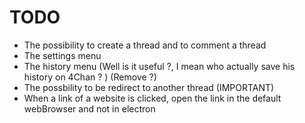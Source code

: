 # TODO 

* The possibility to create a thread and to comment a thread
* The settings menu
* The history menu (Well is it useful ?, I mean who actually save his history on 4Chan ? ) (Remove ?)
* The possbility to be redirect to another thread (IMPORTANT)
* When a link of a website is clicked, open the link in the default webBrowser and not in electron 

